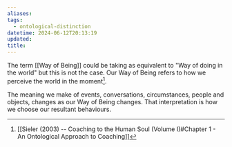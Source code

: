 ```yaml
---
aliases: 
tags:
  - ontological-distinction
datetime: 2024-06-12T20:13:19
updated: 
title: 
---
```

The term [[Way of Being]] could be taking as equivalent to "Way of doing in the world" but this is not the case. Our Way of Being refers to how we perceive the world in the moment[^1]. 

The meaning we make of events, conversations, circumstances, people and objects, changes as our Way of Being changes. That interpretation is how we choose our resultant behaviours.

[^1]: [[Sieler (2003) -- Coaching to the Human Soul (Volume I)#Chapter 1 - An Ontological Approach to Coaching]]